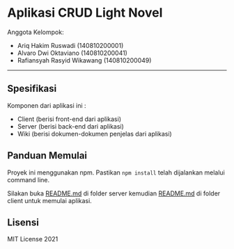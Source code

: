 # Aplikasi CRUD Light Novel

Anggota Kelompok:

- Ariq Hakim Ruswadi (140810200001)
- Alvaro Dwi Oktaviano (140810200041)
- Rafiansyah Rasyid Wikawang (140810200049)

---

## Spesifikasi

Komponen dari aplikasi ini :

- Client (berisi front-end dari aplikasi)
- Server (berisi back-end dari aplikasi)
- Wiki (berisi dokumen-dokumen penjelas dari aplikasi)

## Panduan Memulai

Proyek ini menggunakan npm. Pastikan `npm install` telah dijalankan melalui command line.

Silakan buka [README.md](server/README.md) di folder server kemudian [README.md](client/README.md) di folder client untuk memulai aplikasi.

## Lisensi

MIT License 2021
